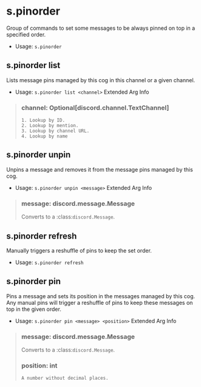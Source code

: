 # s.pinorder
Group of commands to set some messages to be always pinned on top in a specified order.<br/>
 - Usage: `s.pinorder`
## s.pinorder list
Lists message pins managed by this cog in this channel or a given channel.<br/>
 - Usage: `s.pinorder list <channel>`
Extended Arg Info
> ### channel: Optional[discord.channel.TextChannel]
> 
> 
>     1. Lookup by ID.
>     2. Lookup by mention.
>     3. Lookup by channel URL.
>     4. Lookup by name
> 
>     
## s.pinorder unpin
Unpins a message and removes it from the message pins managed by this cog.<br/>
 - Usage: `s.pinorder unpin <message>`
Extended Arg Info
> ### message: discord.message.Message
> Converts to a :class:`discord.Message`.
> 
>     
## s.pinorder refresh
Manually triggers a reshuffle of pins to keep the set order.<br/>
 - Usage: `s.pinorder refresh`
## s.pinorder pin
Pins a message and sets its position in the messages managed by this cog.<br/>
Any manual pins will trigger a reshuffle of pins to keep these messages on top in the given order.<br/>
 - Usage: `s.pinorder pin <message> <position>`
Extended Arg Info
> ### message: discord.message.Message
> Converts to a :class:`discord.Message`.
> 
>     
> ### position: int
> ```
> A number without decimal places.
> ```
